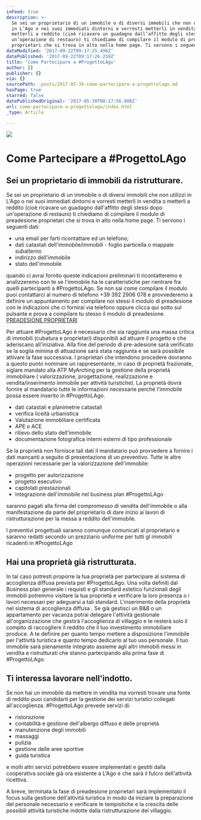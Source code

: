 ```yaml
---
inFeed: true
description: >-
  Se sei un proprietario di un immobile o di diversi immobili che non utilizzi
  in L’Ago o nei suoi immediati dintorni e vorresti metterli in vendita o
  metterli a reddito (cioè ricavare un guadagno dall’affitto degli stessi dopo
  un’operazione di restauro) ti chiediamo di compilare il modulo di preadesione
  proprietari che si trova in alto nella home page. Ti servono i seguenti dati:
dateModified: '2017-09-22T09:17:25.496Z'
datePublished: '2017-09-22T09:17:26.259Z'
title: 'Come Partecipare a #ProgettoLAgo'
author: []
publisher: {}
via: {}
sourcePath: _posts/2017-05-30-come-partecipare-a-progettolago.md
hasPage: true
starred: false
datePublishedOriginal: '2017-05-30T08:17:56.008Z'
url: come-partecipare-a-progettolago/index.html
_type: Article

---
```

![](https://the-grid-user-content.s3-us-west-2.amazonaws.com/6692a01d-db9f-478a-8cda-9e16b25f8aaa.jpg)

# Come Partecipare a \#ProgettoLAgo

## Sei un proprietario di immobili da ristrutturare.

Se sei un proprietario di un immobile o di diversi immobili che non utilizzi in L'Ago o nei suoi immediati dintorni e vorresti metterli in vendita o metterli a reddito (cioè ricavare un guadagno dall'affitto degli stessi dopo un'operazione di restauro) ti chiediamo di compilare il modulo di preadesione proprietari che si trova in alto nella home page. Ti servono i seguenti dati:

* una email per farti ricontattare ed un telefono;
* dati catastali dell'immobile/immobili - foglio particella o mappale subalterno
* indirizzo dell'immobile
* stato dell'immobile

quando ci avrai fornito queste indicazioni preliminari ti ricontatteremo e analizzeremo con te se l'immobile ha le caratteristiche per rientrare fra quelli partecipanti a \#ProgettoLAgo. Se non sai come compilare il modulo puoi contattarci al numero di telefono +39 392 2906 078 e provvederemo a definire un appuntamento per compilare noi stessi il modulo di preadesione con le indicazioni che ci fornirai via telefono oppure clicca qui sotto sul pulsante e prova a compilare tu stesso il modulo di preadesione.
[PREADESIONE PROPRIETARI][0]

Per attuare \#ProgettoLAgo è necessario che sia raggiunta una massa critica di immobili (cubatura e proprietari) disponibili ad attuare il progetto e che aderiscano all'iniziativa. Alla fine del periodo di pre-adesione sarà verificato se la soglia minima di attuazione sarà stata raggiunta e se sarà possibile attivare la fase successiva. I proprietari che intendono procedere dovranno a questo punto nominare un rappresentante, in caso di proprietà frazionate, siglare mandato alla ATP MyArching per la gestione della proprietà immobiliare ( valorizzazione, progettazione, realizzazione e vendita/inserimento immobile per attività turistiche). La proprietà dovrà fornire al mandatario tutte le informazioni necessarie perché l'immobile possa essere inserito in \#ProgettoLAgo.

* dati catastali e planimetrie catastali
* verifica liceità urbanistica
* Valutazione immobiliare certificata
* APE o ACE
* rilievo dello stato dell'immobile
* documentazione fotografica interni esterni di tipo professionale

Se la proprietà non fornisce tali dati il mandatario può provvedere a fornire i dati mancanti a seguito di presentazione di un preventivo. Tutte le altre operazioni necessarie per la valorizzazione dell'immobile:

* progetto per autorizzazione
* progetto esecutivo
* capitolati prestazionali
* integrazione dell'immobile nel business plan \#ProgettoLAgo

saranno pagati alla firma del compromesso di vendita dell'immobile o alla manifestazione da parte del proprietario di dare inizio ai lavori di ristrutturazione per la messa a reddito dell'immobile.

I preventivi progettuali saranno comunque comunicati al proprietario e saranno redatti secondo un prezziario uniforme per tutti gl immobili ricadenti in \#ProgettoLAgo

## Hai una proprietà già ristrutturata.

In tal caso potresti proporre la tua proprietà per partecipare al sistema di accoglienza diffusa prevista per \#ProgettoLAgo. Una volta definiti dal Business plan generale i requisti e gli standard estetico funzionali degli immobili potremmo visitare la tua proprietà e verificare la loro presenza o i lavori necessari per adeguarsi a tali standard. L'inserimento della proprietà nel sistema di accoglienza diffusa . Se già gestisci un B&B o un appartamento per vacanza potrai delegare l'attività gestionale all'organizzazione che gestirà l'accoglienza di villaggio e te resterà solo il compito di raccogliere il reddito che il tuo investimento immobiliare produce. A te definire per quanto tempo mettere a disposizione l'immobile per l'attività turistica e quanto tempo dedicarlo al tuo uso personale. Il tuo immobile sarà pienamente integrato assieme agli altri immobili messi in vendita e ristrutturati che stanno partecipando alla prima fase di \#ProgettoLAgo.

## Ti interessa lavorare nell'indotto.

Se non hai un immobile da mettere in vendita ma vorresti trovare una fonte di reddito puoi candidarti per la gestione dei servizi turistici collegati all'accoglienza. \#ProgettoLAgo prevede servizi di:

* ristorazione
* contabilità e gestione dell'albergo diffuso e delle proprietà
* manutenzione degli immobili
* massaggi
* pulizia
* gestione delle aree sportive
* guida turistica

e molti altri servizi potrebbero essere implementati e gestiti dalla cooperativa sociale già ora esistente a L'Ago e che sarà il fulcro dell'attività ricettiva.

A breve, terminata la fase di preadesione proprietari sarà implementato il focus sulla gestione dell'attività turistica in modo da iniziare la preparazione del personale necessario e verificare le tempistiche e la crescita delle possibili attività turistiche indotte dalla ristrutturazione del villaggio.

[0]: https://goo.gl/forms/FNH0uvUvbNtGwyH93